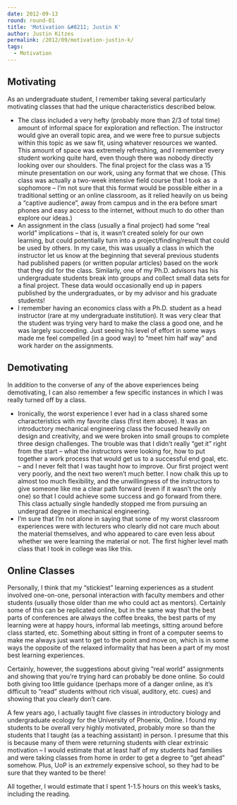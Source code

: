 ```yaml
---
date: 2012-09-13
round: round-01
title: 'Motivation &#8211; Justin K'
author: Justin Kitzes
permalink: /2012/09/motivation-justin-k/
tags:
  - Motivation
---
```

## Motivating

As an undergraduate student, I remember taking several particularly motivating classes that had the unique characteristics described below.

*   The class included a very hefty (probably more than 2/3 of total time) amount of informal space for exploration and reflection. The instructor would give an overall topic area, and we were free to pursue subjects within this topic as we saw fit, using whatever resources we wanted. This amount of space was extremely refreshing, and I remember every student working quite hard, even though there was nobody directly looking over our shoulders. The final project for the class was a 15 minute presentation on our work, using any format that we chose. (This class was actually a two-week intensive field course that I took as  a sophomore &#8211; I&#8217;m not sure that this format would be possible either in a traditional setting or an online classroom, as it relied heavily on us being a &#8220;captive audience&#8221;, away from campus and in the era before smart phones and easy access to the internet, without much to do other than explore our ideas.)
*   An assignment in the class (usually a final project) had some &#8220;real world&#8221; implications &#8211; that is, it wasn&#8217;t created solely for our own learning, but could potentially turn into a project/finding/result that could be used by others. In my case, this was usually a class in which the instructor let us know at the beginning that several previous students had published papers (or written popular articles) based on the work that they did for the class. Similarly, one of my Ph.D. advisors has his undergraduate students break into groups and collect small data sets for a final project. These data would occasionally end up in papers published by the undergraduates, or by my advisor and his graduate students!
*   I remember having an economics class with a Ph.D. student as a head instructor (rare at my undergraduate institution). It was very clear that the student was trying very hard to make the class a good one, and he was largely succeeding. Just seeing his level of effort in some ways made me feel compelled (in a good way) to &#8220;meet him half way&#8221; and work harder on the assignments.

## Demotivating

In addition to the converse of any of the above experiences being demotivating, I can also remember a few specific instances in which I was really turned off by a class.

*   Ironically, the worst experience I ever had in a class shared some characteristics with my favorite class (first item above). It was an introductory mechanical engineering class the focused heavily on design and creativity, and we were broken into small groups to complete three design challenges. The trouble was that I didn&#8217;t really &#8220;get it&#8221; right from the start &#8211; what the instructors were looking for, how to put together a work process that would get us to a successful end goal, etc. &#8211; and I never felt that I was taught how to improve. Our first project went very poorly, and the next two weren&#8217;t much better. I now chalk this up to almost too much flexibility, and the unwillingness of the instructors to give someone like me a clear path forward (even if it wasn&#8217;t the only one) so that I could achieve some success and go forward from there. This class actually single handedly stopped me from pursuing an undergrad degree in mechanical engineering.
*   I&#8217;m sure that I&#8217;m not alone in saying that some of my worst classroom experiences were with lecturers who clearly did not care much about the material themselves, and who appeared to care even less about whether we were learning the material or not. The first higher level math class that I took in college was like this.

## Online Classes

Personally, I think that my &#8220;stickiest&#8221; learning experiences as a student involved one-on-one, personal interaction with faculty members and other students (usually those older than me who could act as mentors). Certainly some of this can be replicated online, but in the same way that the best parts of conferences are always the coffee breaks, the best parts of my learning were at happy hours, informal lab meetings, sitting around before class started, etc. Something about sitting in front of a computer seems to make me always just want to get to the point and move on, which is in some ways the opposite of the relaxed informality that has been a part of my most best learning experiences.

Certainly, however, the suggestions about giving &#8220;real world&#8221; assignments and showing that you&#8217;re trying hard can probably be done online. So could both giving too little guidance (perhaps more of a danger online, as it&#8217;s difficult to &#8220;read&#8221; students without rich visual, auditory, etc. cues) and showing that you clearly don&#8217;t care.

A few years ago, I actually taught five classes in introductory biology and undergraduate ecology for the University of Phoenix, Online. I found my students to be overall very highly motivated, probably more so than the students that I taught (as a teaching assistant) in person. I presume that this is because many of them were returning students with clear extrinsic motivation &#8211; I would estimate that at least half of my students had families and were taking classes from home in order to get a degree to &#8220;get ahead&#8221; somehow. Plus, UoP is an *extremely* expensive school, so they had to be sure that they wanted to be there!

All together, I would estimate that I spent 1-1.5 hours on this week&#8217;s tasks, including the reading.

